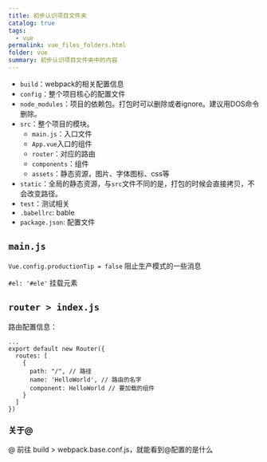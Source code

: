 ```yaml
---
title: 初步认识项目文件夹
catalog: true
tags: 
  - vue
permalink: vue_files_folders.html
folder: vue
summary: 初步认识项目文件夹中的内容
---
```


-   `build`：webpack的相关配置信息
-   `config`：整个项目核心的配置文件
-   `node_modules`：项目的依赖包。打包时可以删除或者ignore。建议用DOS命令删除。
-   `src`：整个项目的模块。
    -   `main.js`：入口文件
    -   `App.vue`入口的组件
    -   `router`：对应的路由
    -   `components`：组件
    -   `assets`：静态资源，图片、字体图标、css等
-   `static`：全局的静态资源，与`src`文件不同的是，打包的时候会直接拷贝，不会改变路径。
-   `test`：测试相关
-   `.babellrc`: bable
-   `package.json`: 配置文件


## `main.js`

`Vue.config.productionTip = false` 阻止生产模式的一些消息

`#el: '#ele'` 挂载元素

## `router > index.js`

路由配置信息：

```JS
...
export default new Router({
  routes: [
    {
      path: "/", // 路径
      name: 'HelloWorld', // 路由的名字
      component: HelloWorld // 要加载的组件
    }
  ]
})
```

### 关于@

@ 前往 build > webpack.base.conf.js，就能看到@配置的是什么